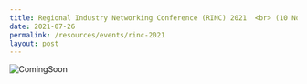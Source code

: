 ```yaml
---
title: Regional Industry Networking Conference (RINC) 2021  <br> (10 Nov 2021)
date: 2021-07-26
permalink: /resources/events/rinc-2021
layout: post
---
```


![ComingSoon](/images/banners-and-logos/Website%20Event%20Placeholder.png)